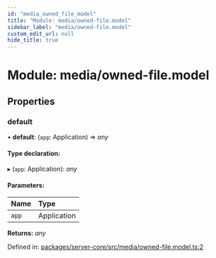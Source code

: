 ```yaml
---
id: "media_owned_file_model"
title: "Module: media/owned-file.model"
sidebar_label: "media/owned-file.model"
custom_edit_url: null
hide_title: true
---
```


# Module: media/owned-file.model

## Properties

### default

• **default**: (`app`: Application) => *any*

#### Type declaration:

▸ (`app`: Application): *any*

#### Parameters:

Name | Type |
:------ | :------ |
`app` | Application |

**Returns:** *any*

Defined in: [packages/server-core/src/media/owned-file.model.ts:2](https://github.com/xr3ngine/xr3ngine/blob/65dfcf39a/packages/server-core/src/media/owned-file.model.ts#L2)
